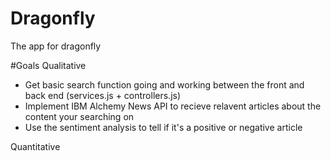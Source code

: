 # Dragonfly
The app for dragonfly

#Goals 
Qualitative 
<ul>
<li>Get basic search function going and working between the front and back end (services.js + controllers.js)</li> 
<li>Implement IBM Alchemy News API to recieve relavent articles about the content your searching on </li>
<li>Use the sentiment analysis to tell if it's a positive or negative article </li>
</ul>
Quantitative
